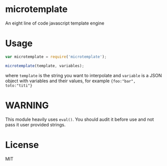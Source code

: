 # microtemplate
An eight line of code javascript template engine

# Usage
```javascript
var microtemplate = require('microtemplate');

microtemplate(template, variables);
```

where `template` is the string you want to interpolate and `variable` is a JSON object with variables and their values, for example `{foo:"bar", toto:"titi"}`

# WARNING
This module heavily uses `eval()`. You should audit it before use and not pass it user provided strings.

# License
MIT
